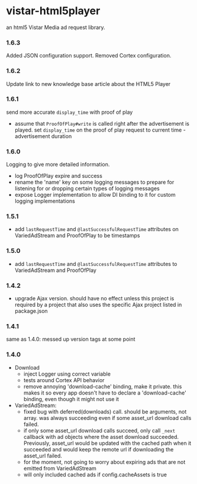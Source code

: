 # vistar-html5player

an html5 Vistar Media ad request library.

### 1.6.3

Added JSON configuration support. Removed Cortex configuration.

### 1.6.2

Update link to new knowledge base article about the HTML5 Player

### 1.6.1

send more accurate `display_time` with proof of play

* assume that `ProofOfPlay#write` is called right after the advertisement is
  played.  set `display_time` on the proof of play request to current time -
  advertisement duration

### 1.6.0

Logging to give more detailed information.

* log ProofOfPlay expire and success
* rename the 'name' key on some logging messages to prepare for listening for or
  dropping certain types of logging messages
* expose Logger implementation to allow DI binding to it for custom logging
  implementations

### 1.5.1

* add `lastRequestTime` and `@lastSuccessfulRequestTime` attributes on
  VariedAdStream and ProofOfPlay to be timestamps

### 1.5.0

* add `lastRequestTime` and `@lastSuccessfulRequestTime` attributes to
  VariedAdStream and ProofOfPlay

### 1.4.2

* upgrade Ajax version.  should have no effect unless this project is required
  by a project that also uses the specific Ajax project listed in package.json

### 1.4.1

same as 1.4.0:  messed up version tags at some point

### 1.4.0

* Download
  * inject Logger using correct variable
  * tests around Cortex API behavior
  * remove annoying 'download-cache' binding, make it private.  this
    makes it so every app doesn't have to declare a 'download-cache'
    binding, even though it might not use it
* VariedAdStream:
  * fixed bug with deferred(downloads) call.  should be arguments, not array.
    was always succeeding even if some asset_url download calls failed.
  * if only some asset_url download calls succeed, only call `_next` callback
    with ad objects where the asset download succeeded.  Previously, asset_url
    would be updated with the cached path when it succeeded and would keep the
    remote url if downloading the asset_url failed.
  * for the moment, not going to worry about expiring ads that are not emitted from
    VariedAdStream
  * will only included cached ads if config.cacheAssets is true
